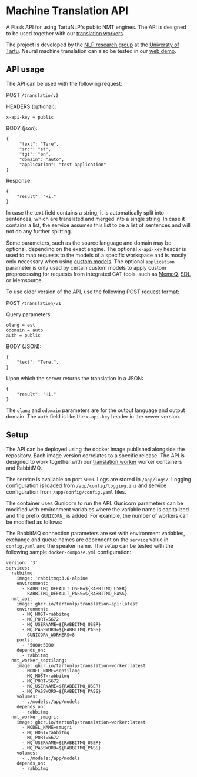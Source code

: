 # Machine Translation API

A Flask API for using TartuNLP's public NMT engines. The API is designed to be used together with our 
[translation workers](https://github.com/TartuNLP/translation-worker).

The project is developed by the [NLP research group](https://tartunlp.ai) at the [Universty of Tartu](https://ut.ee).
Neural machine translation can also be tested in our [web demo](https://translate.ut.ee/).

## API usage

The API can be used with the following request:

POST `/translatio/v2`

HEADERS (optional):

```
x-api-key = public
```

BODY (json):

```
{
     "text": "Tere",
     "src": "et",
     "tgt": "en",
     "domain": "auto",
     "application": "test-application"
}
```

Response:

```
{
    "result": "Hi."
}
```

In case the text field contains a string, it is automatically split into sentences, which are translated and merged into
a single string. In case it contains a list, the service assumes this list to be a list of sentences and will not do any
further splitting.

Some parameters, such as the source language and domain may be optional, depending on the exact engine. The optional
`x-api-key` header is used to map requests to the models of a specific workspace and is mostly only necessary when using
[custom models](https://translate.ut.ee/collaboration). The optional `application` parameter is only used by certain
custom models to apply custom preprocessing for requests from integrated CAT tools, such as
[MemoQ](https://github.com/TartuNLP/MemoQ-Neurotolge-Plugin),
[SDL](https://github.com/TartuNLP/SDL-Neurotolge-Plugin) or Memsource.

To use older version of the API, use the following POST request format:

POST `/translation/v1`

Query parameters:
```
olang = est
odomain = auto
auth = public
```

BODY (JSON):

```
{
    "text": "Tere.",
}
```

Upon which the server returns the translation in a JSON:
```
{
    "result": "Hi."
}
```

The `olang` and `odomain` parameters are for the output language and output domain. The `auth` field is like the 
`x-api-key` header in the newer version.

## Setup

The API can be deployed using the docker image published alongside the repository. Each image version correlates to
a specific release. The API is designed to work together with our
[translation worker](https://github.com/TartuNLP/translation-worker) worker containers and RabbitMQ.

The service is available on port `5000`. Logs are stored in `/app/logs/`. Logging configuration is loaded from
`/app/config/logging.ini` and service configuration from `/app/config/config.yaml` files.

The container uses Gunicorn to run the API. Gunicorn parameters can be modified with environment variables where
the variable name is capitalized and the prefix `GUNICORN_` is added. For example, the number of workers can be modified
as follows:

The RabbitMQ connection parameters are set with environment variables, exchange and queue names are dependent on the
`service` value in `config.yaml` and the speaker name. The setup can be tested with the following sample
`docker-compose.yml` configuration:

```
version: '3'
services:
  rabbitmq:
    image: 'rabbitmq:3.6-alpine'
    environment:
      - RABBITMQ_DEFAULT_USER=${RABBITMQ_USER}
      - RABBITMQ_DEFAULT_PASS=${RABBITMQ_PASS}
  nmt_api:
    image: ghcr.io/tartunlp/translation-api:latest
    environment:
      - MQ_HOST=rabbitmq
      - MQ_PORT=5672
      - MQ_USERNAME=${RABBITMQ_USER}
      - MQ_PASSWORD=${RABBITMQ_PASS}
      - GUNICORN_WORKERS=8
    ports:
      - '5000:5000'
    depends_on:
      - rabbitmq
  nmt_worker_septilang:
    image: ghcr.io/tartunlp/translation-worker:latest
      - MODEL_NAME=septilang
      - MQ_HOST=rabbitmq
      - MQ_PORT=5672
      - MQ_USERNAME=${RABBITMQ_USER}
      - MQ_PASSWORD=${RABBITMQ_PASS}
    volumes:
      - ./models:/app/models
    depends_on:
      - rabbitmq
  nmt_worker_smugri:
    image: ghcr.io/tartunlp/translation-worker:latest
      - MODEL_NAME=smugri
      - MQ_HOST=rabbitmq
      - MQ_PORT=5672
      - MQ_USERNAME=${RABBITMQ_USER}
      - MQ_PASSWORD=${RABBITMQ_PASS}
    volumes:
      - ./models:/app/models
    depends_on:
      - rabbitmq
```